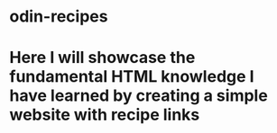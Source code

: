 # odin-recipes
# Here I will showcase the fundamental HTML knowledge I have learned by creating a simple website with recipe links
